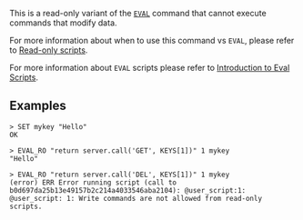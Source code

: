 This is a read-only variant of the [`EVAL`](eval.md) command that cannot execute commands that modify data.

For more information about when to use this command vs `EVAL`, please refer to [Read-only scripts](../topics/programmability.md#read-only-scripts).

For more information about `EVAL` scripts please refer to [Introduction to Eval Scripts](../topics/eval-intro.md).

## Examples

```
> SET mykey "Hello"
OK

> EVAL_RO "return server.call('GET', KEYS[1])" 1 mykey
"Hello"

> EVAL_RO "return server.call('DEL', KEYS[1])" 1 mykey
(error) ERR Error running script (call to b0d697da25b13e49157b2c214a4033546aba2104): @user_script:1: @user_script: 1: Write commands are not allowed from read-only scripts.
```
